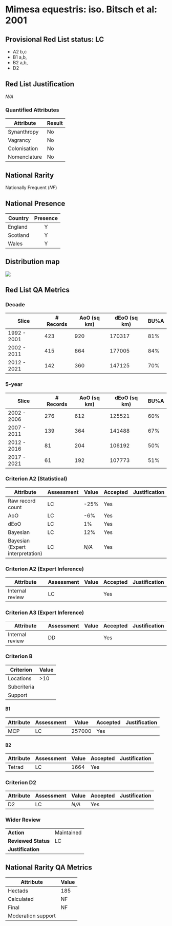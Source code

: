 # Mimesa equestris: iso. Bitsch et al: 2001

## Provisional Red List status: LC
- A2 b,c
- B1 a,b, 
- B2 a,b, 
- D2

## Red List Justification
*N/A*
### Quantified Attributes
|Attribute|Result|
|---|---|
|Synanthropy|No|
|Vagrancy|No|
|Colonisation|No|
|Nomenclature|No|


## National Rarity
Nationally Frequent (*NF*)

## National Presence
|Country|Presence
|---|:-:|
|England|Y|
|Scotland|Y|
|Wales|Y|


## Distribution map
![](../map/423.svg)

## Red List QA Metrics
### Decade
| Slice | # Records | AoO (sq km) | dEoO (sq km) |BU%A |
|---|---|---|---|---|
|1992 - 2001|423|920|170317|81%|
|2002 - 2011|415|864|177005|84%|
|2012 - 2021|142|360|147125|70%|
### 5-year
| Slice | # Records | AoO (sq km) | dEoO (sq km) |BU%A |
|---|---|---|---|---|
|2002 - 2006|276|612|125521|60%|
|2007 - 2011|139|364|141488|67%|
|2012 - 2016|81|204|106192|50%|
|2017 - 2021|61|192|107773|51%|
### Criterion A2 (Statistical)
|Attribute|Assessment|Value|Accepted|Justification
|---|---|---|---|---|
|Raw record count|LC|-25%|Yes||
|AoO|LC|-6%|Yes||
|dEoO|LC|1%|Yes||
|Bayesian|LC|12%|Yes||
|Bayesian (Expert interpretation)|LC|*N/A*|Yes||
### Criterion A2 (Expert Inference)
|Attribute|Assessment|Value|Accepted|Justification
|---|---|---|---|---|
|Internal review|LC||Yes||
### Criterion A3 (Expert Inference)
|Attribute|Assessment|Value|Accepted|Justification
|---|---|---|---|---|
|Internal review|DD||Yes||
### Criterion B
|Criterion| Value|
|---|---|
|Locations|>10|
|Subcriteria||
|Support||
#### B1
|Attribute|Assessment|Value|Accepted|Justification
|---|---|---|---|---|
|MCP|LC|257000|Yes||
#### B2
|Attribute|Assessment|Value|Accepted|Justification
|---|---|---|---|---|
|Tetrad|LC|1664|Yes||
### Criterion D2
|Attribute|Assessment|Value|Accepted|Justification
|---|---|---|---|---|
|D2|LC|*N/A*|Yes||
### Wider Review
|  |  |
|---|---|
|**Action**|Maintained|
|**Reviewed Status**|LC|
|**Justification**||


## National Rarity QA Metrics
|Attribute|Value|
|---|---|
|Hectads|185|
|Calculated|NF|
|Final|NF|
|Moderation support||



